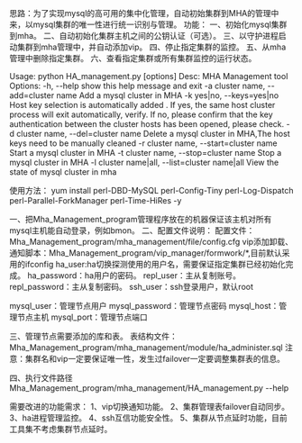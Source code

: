 思路：为了实现mysql的高可用的集中化管理，自动初始集群到MHA的管理中来，以mysql集群的唯一性进行统一识别与管理。
功能：
一、初始化mysql集群到mha。
二、自动初始化集群主机之间的公钥认证（可选）。
三、以守护进程启动集群到mha管理中，并自动添加vip。
四、停止指定集群的监控。
五、从mha管理中删除指定集群。
六、查看指定集群或所有集群监控的运行状态。

Usage: python HA_management.py [options]
 Desc: MHA Management tool
 Options:
  -h, --help            show this help message and exit
  -a cluster name, --add=cluster name
                        Add a mysql cluster in MHA
  -k yes|no, --keys=yes|no
                        Host key selection is automatically added .
                        If yes, the same host cluster process will exit
                        automatically, verify.
                        If no, please confirm that the key authentication
                        between the cluster hosts has been opened, please
                        check.
  -d cluster name, --del=cluster name
                        Delete a mysql cluster in MHA,The host keys need to be
                        manually cleaned
  -r cluster name, --start=cluster name
                        Start a mysql cluster in MHA
  -t cluster name, --stop=cluster name
                        Stop a mysql cluster in MHA
  -l cluster name|all, --list=cluster name|all
                        View the state of mysql cluster in mha

使用方法：
yum install perl-DBD-MySQL perl-Config-Tiny perl-Log-Dispatch perl-Parallel-ForkManager perl-Time-HiRes -y

一、把Mha_Management_program管理程序放在的机器保证该主机对所有mysql主机能自动登录，例如bmon。
二、配置文件说明：
配置文件：Mha_Management_program/mha_management/file/config.cfg
vip添加卸载、通知脚本：Mha_Management_program/vip_manager/formwork/*,目前默认采用的ifconfig
ha_user:ha切换探测使用的用户名，需要保证指定集群已经初始化完成。
ha_password：ha用户的密码。
repl_user：主从复制账号。
repl_password：主从复制密码。
ssh_user：ssh登录用户，默认root
 
mysql_user：管理节点用户
mysql_password：管理节点密码
mysql_host：管理节点主机
mysql_port：管理节点端口

三、管理节点需要添加的库和表。
表结构文件：Mha_Management_program/mha_management/module/ha_administer.sql
注意：集群名和vip一定要保证唯一性，发生过failover一定要调整集群表的信息。
 
四、执行文件路径
Mha_Management_program/mha_management/HA_management.py  --help

需要改进的功能需求：
1、vip切换通知功能。
2、集群管理表failover自动同步。
3、ha进程管理监控。
4、ssh互信功能安全性。
5、集群从节点延时功能，目前工具集不考虑集群节点延时。
